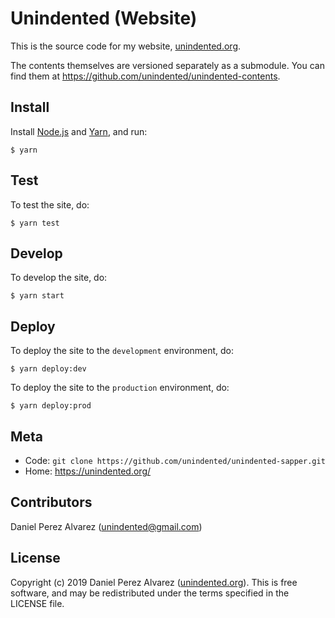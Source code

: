# Unindented (Website)

This is the source code for my website, [unindented.org](https://unindented.org/).

The contents themselves are versioned separately as a submodule. You can find them at <https://github.com/unindented/unindented-contents>.

## Install

Install [Node.js](https://nodejs.org/) and [Yarn](https://yarnpkg.com/), and run:

```
$ yarn
```

## Test

To test the site, do:

```
$ yarn test
```

## Develop

To develop the site, do:

```
$ yarn start
```

## Deploy

To deploy the site to the `development` environment, do:

```
$ yarn deploy:dev
```

To deploy the site to the `production` environment, do:

```
$ yarn deploy:prod
```

## Meta

- Code: `git clone https://github.com/unindented/unindented-sapper.git`
- Home: <https://unindented.org/>

## Contributors

Daniel Perez Alvarez ([unindented@gmail.com](mailto:unindented@gmail.com))

## License

Copyright (c) 2019 Daniel Perez Alvarez ([unindented.org](https://unindented.org/)). This is free software, and may be redistributed under the terms specified in the LICENSE file.

